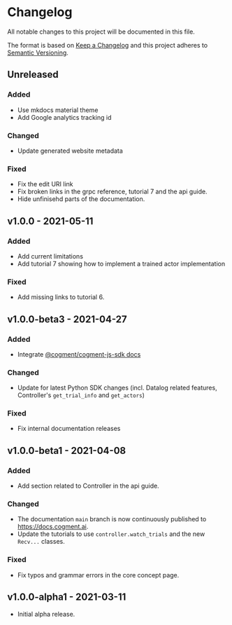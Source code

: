 # Changelog

All notable changes to this project will be documented in this file.

The format is based on [Keep a Changelog](http://keepachangelog.com/en/1.0.0/)
and this project adheres to [Semantic Versioning](http://semver.org/spec/v2.0.0.html).

## Unreleased

### Added

- Use mkdocs material theme
- Add Google analytics tracking id

### Changed

- Update generated website metadata

### Fixed

- Fix the edit URI link
- Fix broken links in the grpc reference, tutorial 7 and the api guide.
- Hide unfinisehd parts of the documentation.

## v1.0.0 - 2021-05-11

### Added

- Add current limitations
- Add tutorial 7 showing how to implement a trained actor implementation

### Fixed

- Add missing links to tutorial 6.

## v1.0.0-beta3 - 2021-04-27

### Added

- Integrate
  [@cogment/cogment-js-sdk docs](https://github.com/cogment/cogment-js-sdk)

### Changed

- Update for latest Python SDK changes (incl. Datalog related features, Controller's `get_trial_info` and `get_actors`)

### Fixed

- Fix internal documentation releases

## v1.0.0-beta1 - 2021-04-08

### Added

- Add section related to Controller in the api guide.

### Changed

- The documentation `main` branch is now continuously published to https://docs.cogment.ai.
- Update the tutorials to use `controller.watch_trials` and the new `Recv...` classes.

### Fixed

- Fix typos and grammar errors in the core concept page.

## v1.0.0-alpha1 - 2021-03-11

- Initial alpha release.
